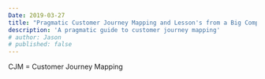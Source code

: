 ```yaml
---
Date: 2019-03-27
title: "Pragmatic Customer Journey Mapping and Lesson's from a Big Company"
description: 'A pragmatic guide to customer journey mapping'
# author: Jason
# published: false
---
```


CJM = Customer Journey Mapping
